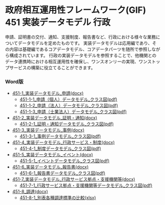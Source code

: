 # 政府相互運用性フレームワーク(GIF) 451 実装データモデル 行政

申請、証明書の交付、通知、支援制度、報告書など、行政における様々な業務についてデータモデルを定めたものです。
実装データモデルは応用編であり、その内容は基礎編であるコアデータモデル、コアデータパーツを随所で参照しながら構成されています。
行政の実装データモデルを参照することで、他機関とのデータ連携時における相互運用性を確保し、ワンスオンリーの実現、ワンストップサービスの構築に役立てることができます。
<!--
* [451-1_実装データモデル_申請](md/451-1_ad_apply.md)
    * [451-1-1_申請（個人）データモデル_クラス図(pdf)](./451-1-1_申請（個人）データモデル_クラス図.pdf)
    * [451-1-2_申請（法人）データモデル_クラス図(pdf)](./451-1-2_申請（法人）データモデル_クラス図.pdf)
    * [451-1-3_申請（士業法人）データモデル_クラス図(pdf)](./451-1-3_申請（士業法人）データモデル_クラス図.pdf)
* [451-2_実装データモデル_証明・通知](md/451-2_ad_proof.md)
    * [451-2-1_証明・通知データモデル_クラス図(pdf)](./451-2-1_証明・通知データモデル_クラス図.pdf)
* [451-3_実装データモデル_事例](md/451-3_ad_example.md)
    * [451-3-1_事例データモデル_クラス図(pdf)](./451-3-1_事例データモデル_クラス図.pdf)
* [451-4_実装データモデル_行政サービス・制度](md/451-4_ad_rule.md)
    * [451-4-1_制度データモデル_クラス図(pdf)](./451-4-1_制度データモデル_クラス図.pdf)
* [451-5_実装データモデル_イベント](md/451-5_ad_event.md)
    * [451-5-1_イベントデータモデル_クラス図(pdf)](./451-5-1_イベントデータモデル_クラス図.pdf)
* [451-6_実装データモデル_報告書](md/451-6_ad_report.md)
    * [451-6-1_報告書データモデル_クラス図(pdf)](./451-6-1_報告書データモデル_クラス図.pdf)
* [451-7_実装データモデル_行政サービス拠点・支援機関等](md/451-7_ad_organizations.md)
    * [451-7-1_行政サービス拠点・支援機関等データモデル_クラス図(pdf)](./451-7-1_行政サービス拠点・支援機関等データモデル_クラス図.pdf)
* [451-8_調達](md/451-8_ad_order.md)
  * [451-8-1_別表各種調達標準の比較(xlsx)](./451-8-1_別表各種調達標準の比較.xlsx)
-->

### Word版

* [451-1_実装データモデル_申請(docx)](docx/451-1_実装データモデル_申請.docx)
    * [451-1-1_申請（個人）データモデル_クラス図(pdf)](./451-1-1_申請（個人）データモデル_クラス図.pdf)
    * [451-1-2_申請（法人）データモデル_クラス図(pdf)](./451-1-2_申請（法人）データモデル_クラス図.pdf)
    * [451-1-3_申請（士業法人）データモデル_クラス図(pdf)](./451-1-3_申請（士業法人）データモデル_クラス図.pdf)
* [451-2_実装データモデル_証明・通知(docx)](docx/451-2_実装データモデル_証明・通知.docx)
    * [451-2-1_証明・通知データモデル_クラス図(pdf)](./451-2-1_証明・通知データモデル_クラス図.pdf)
* [451-3_実装データモデル_事例(docx)](docx/451-3_実装データモデル_事例.docx)
    * [451-3-1_事例データモデル_クラス図(pdf)](./451-3-1_事例データモデル_クラス図.pdf)
* [451-4_実装データモデル_行政サービス・制度(docx)](dox/451-4_実装データモデル_行政サービス・制度.docx)
    * [451-4-1_制度データモデル_クラス図(pdf)](./451-4-1_制度データモデル_クラス図.pdf)
* [451-5_実装データモデル_イベント(docx)](docx/451-5_実装データモデル_イベント.docx)
    * [451-5-1_イベントデータモデル_クラス図(pdf)](./451-5-1_イベントデータモデル_クラス図.pdf)
* [451-6_実装データモデル_報告書(docx)](docx/451-6_実装データモデル_報告書.docx)
    * [451-6-1_報告書データモデル_クラス図(pdf)](./451-6-1_報告書データモデル_クラス図.pdf)
* [451-7_実装データモデル_行政サービス拠点・支援機関等(docx)](docx/451-7_実装データモデル_行政サービス拠点・支援機関等.docx)
    * [451-7-1_行政サービス拠点・支援機関等データモデル_クラス図(pdf)](./451-7-1_行政サービス拠点・支援機関等データモデル_クラス図.pdf)
* [451-8_調達(docx)](docx/451-8_調達.docx)
    * [451-8-1_別表各種調達標準の比較(xlsx)](./451-8-1_別表各種調達標準の比較.xlsx)




